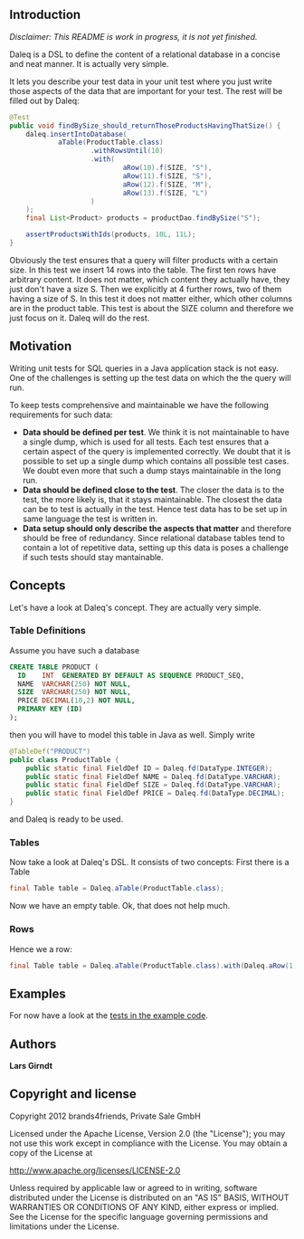 Introduction
------------

_Disclaimer: This README is work in progress, it is not yet finished._

Daleq is a DSL to define the content of a relational database in a concise and neat manner. It is actually very simple. 

It lets you describe your test data in your unit test where you just write 
those aspects of the data that are important for your test. The rest will be
filled out by Daleq:

```java
@Test
public void findBySize_should_returnThoseProductsHavingThatSize() {
    daleq.insertIntoDatabase(
            aTable(ProductTable.class)
                    .withRowsUntil(10)
                    .with(
                            aRow(10).f(SIZE, "S"),
                            aRow(11).f(SIZE, "S"),
                            aRow(12).f(SIZE, "M"),
                            aRow(13).f(SIZE, "L")
                    )
    );
    final List<Product> products = productDao.findBySize("S");

    assertProductsWithIds(products, 10L, 11L);
}
```
Obviously the test ensures that a query will filter products with a certain size. In this test we insert 14 rows into the table. The first ten rows have arbitrary content. It does not matter, which content they actually have, they just don't have a size S. Then we explicitly at 4 further rows, two of them having a size of S. In this test it does not matter either, which other columns are in the product table. This test is about the SIZE column and therefore we just focus on it. Daleq will do the rest.

Motivation
----------

Writing unit tests for SQL queries in a Java application stack is not easy. One of the challenges is setting up the test data on which the the query will run. 

To keep tests comprehensive and maintainable we have the following requirements for such data:

* **Data should be defined per test**. We think it is not maintainable to have a single dump, which is used for all tests. Each test ensures that a certain aspect of the query is implemented correctly. We doubt that it is possible to set up a single dump which contains all possible test cases. We doubt even more that such a dump stays maintainable in the long run.
* **Data should be defined close to the test**. The closer the data is to the test, the more likely is, that it stays maintainable. The closest the data can be to test is actually in the test. Hence test data has to be set up in same language the test is written in.
* **Data setup should only describe the aspects that matter** and therefore should be free of redundancy. Since relational database tables tend to contain a lot of repetitive data, setting up this data is poses a challenge if such tests should stay mantainable.

Concepts
--------

Let's have a look at Daleq's concept. They are actually very simple.

### Table Definitions
Assume you have such a database

```sql
CREATE TABLE PRODUCT (
  ID    INT  GENERATED BY DEFAULT AS SEQUENCE PRODUCT_SEQ,
  NAME  VARCHAR(250) NOT NULL,
  SIZE  VARCHAR(250) NOT NULL,
  PRICE DECIMAL(10,2) NOT NULL,
  PRIMARY KEY (ID)
);
```
then you will have to model this table in Java as well. Simply write
```java
@TableDef("PRODUCT")
public class ProductTable {
    public static final FieldDef ID = Daleq.fd(DataType.INTEGER);
    public static final FieldDef NAME = Daleq.fd(DataType.VARCHAR);
    public static final FieldDef SIZE = Daleq.fd(DataType.VARCHAR);
    public static final FieldDef PRICE = Daleq.fd(DataType.DECIMAL);
}
```
and Daleq is ready to be used. 

### Tables
Now take a look at Daleq's DSL. It consists of two concepts: First there is a Table
```java
final Table table = Daleq.aTable(ProductTable.class);
```
Now we have an empty table. Ok, that does not help much. 

### Rows
Hence we a row:
```java
final Table table = Daleq.aTable(ProductTable.class).with(Daleq.aRow(1));
```


Examples
--------

For now have a look at the [tests in the example code](https://github.com/brands4friends/daleq/blob/master/examples/src/test/java/de/brands4friends/daleq/examples/JdbcProductDaoTest.java).

Authors
-------

**Lars Girndt**

Copyright and license
---------------------

Copyright 2012 brands4friends, Private Sale GmbH

Licensed under the Apache License, Version 2.0 (the "License");
you may not use this work except in compliance with the License.
You may obtain a copy of the License at

   http://www.apache.org/licenses/LICENSE-2.0

Unless required by applicable law or agreed to in writing, software
distributed under the License is distributed on an "AS IS" BASIS,
WITHOUT WARRANTIES OR CONDITIONS OF ANY KIND, either express or implied.
See the License for the specific language governing permissions and
limitations under the License.

